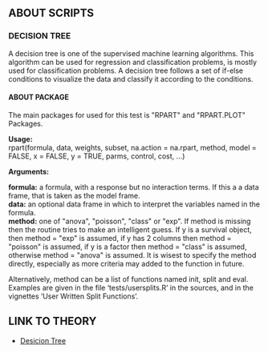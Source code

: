 ## ABOUT SCRIPTS
### DECISION TREE
A decision tree is one of the supervised machine learning algorithms. This algorithm can be used for regression and classification problems, is mostly used for classification problems. A decision tree follows a set of if-else conditions to visualize the data and classify it according to the conditions.

#### ABOUT PACKAGE

  The main packages for used for this test is "RPART" and "RPART.PLOT" Packages. 
  
  **Usage:**<br/>
  rpart(formula, data, weights, subset, na.action = na.rpart, method,
      model = FALSE, x = FALSE, y = TRUE, parms, control, cost, ...)

       
  **Arguments:**
  
  **formula:** a formula, with a response but no interaction terms. If this a a data frame, that is taken as the model frame. <br/>
  **data:** an optional data frame in which to interpret the variables named in the formula. <br/>
  **method:** one of "anova", "poisson", "class" or "exp". If method is missing then the routine tries to make an intelligent guess. If y is a survival object, then    method = "exp" is assumed, if y has 2 columns then method = "poisson" is assumed, if y is a factor then method = "class" is assumed, otherwise method = "anova" is assumed. It is wisest to specify the method directly, especially as more criteria may added to the function in future.

Alternatively, method can be a list of functions named init, split and eval. Examples are given in the file ‘tests/usersplits.R’ in the sources, and in the vignettes ‘User Written Split Functions’.



## LINK TO THEORY
* [Desicion Tree](https://github.com/Rizvix0/Statistical-Methods-and-Machine-Learning-in-R/wiki/Decision-Tree)
 
